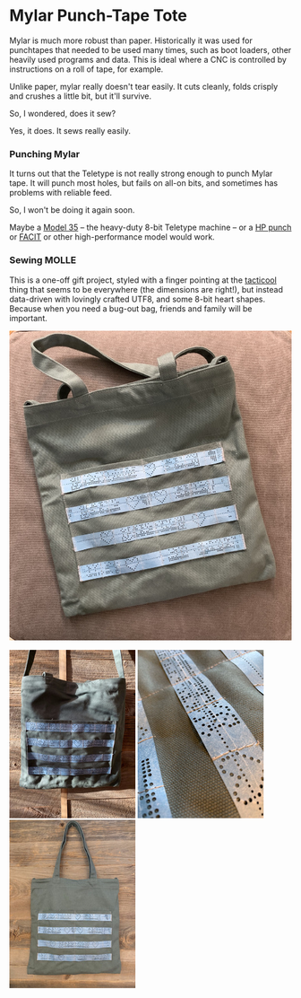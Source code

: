 # Mylar Punch-Tape Tote

Mylar is much more robust than paper.  Historically it was used for punchtapes that needed to be used many times, such as boot loaders, other heavily used programs and data.  This is ideal where a CNC is controlled by instructions on a roll of tape, for example.

Unlike paper, mylar really doesn't tear easily.  It cuts cleanly, folds crisply and crushes a little bit, but it'll survive.

So, I wondered, does it sew?

Yes, it does.  It sews really easily.

### Punching Mylar

It turns out that the Teletype is not really strong enough to punch Mylar tape.  It will punch most holes, but fails on all-on bits, and sometimes has problems with reliable feed.

So, I won't be doing it again soon.


Maybe a [Model 35](http://www.navy-radio.com/manuals/tty/35-brochure-1966.pdf) – the heavy-duty 8-bit Teletype machine – or a [HP punch](http://www.hpmuseum.net/display_item.php?hw=282) or [FACIT](http://bitsavers.trailing-edge.com/pdf/facit/Facit_4046_4047_Punch_Reader_Operator_Guide_Edition_1_Aug86.pdf) or other high-performance model would work. 

### Sewing MOLLE

This is a one-off gift project, styled with a finger pointing at the [tacticool](https://taskandpurpose.com/theres-something-molle-guide-making-civilian-life-tacticool) thing that seems to be everywhere (the dimensions are right!), but instead data-driven with lovingly crafted UTF8, and some 8-bit heart shapes.  Because when you need a bug-out bag, friends and family will be important.

[![Mylar bag](../pix/mylar03_900.jpg)](../pix/mylar03.jpg)

[![Mylar bag](../pix/mylar01_x300.jpg)](../pix/mylar01.jpg)
[![Mylar bag](../pix/mylar02_x300.jpg)](../pix/mylar02.jpg)
[![Mylar bag](../pix/mylar04_x300.jpg)](../pix/mylar04.jpg)
